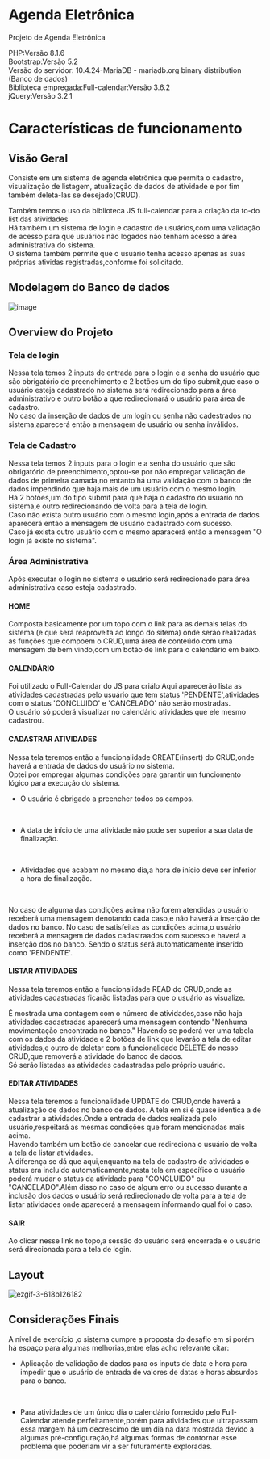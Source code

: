 # Agenda Eletrônica
Projeto de Agenda Eletrônica
<br>

PHP:Versão 8.1.6
<br>
Bootstrap:Versão 5.2
<br>
Versão do servidor: 10.4.24-MariaDB - mariadb.org binary distribution (Banco de dados)
<br>
Biblioteca empregada:Full-calendar:Versão 3.6.2 
<br>
jQuery:Versão 3.2.1

# Características de funcionamento

## Visão Geral

Consiste em um sistema de agenda eletrônica que permita o cadastro, visualização de listagem, atualização de dados de atividade e por fim também deleta-las se desejado(CRUD).
<br>

Também temos o uso da biblioteca JS full-calendar para a criação da to-do list das atividades
<br>
Há também um sistema de login e cadastro de usuários,com uma validação de acesso para que usuários não logados não tenham acesso a área administrativa do sistema.
<br>
O sistema também permite que o usuário tenha acesso apenas as suas próprias atividas registradas,conforme foi solicitado.



## Modelagem do Banco de dados

![image](https://user-images.githubusercontent.com/96155029/192920018-4b242f74-655b-44e4-bd4f-bf64db01d125.png)

## Overview do Projeto
### Tela de login
Nessa tela temos 2 inputs de entrada para o login e a senha do usuário que são obrigatório de preenchimento e 2 botões um do tipo submit,que caso o usuário esteja cadastrado no sistema será redirecionado para a área administrativo e outro botão a que redirecionará o usuário para área de cadastro.
<br>
No caso da inserção de dados de um login ou senha não cadestrados no sistema,aparecerá então a mensagem de usuário ou senha inválidos.

### Tela de Cadastro
Nessa tela temos 2 inputs para o login e a senha do usuário que são obrigatório de preenchimento,optou-se por não empregar validação de dados de primeira camada,no entanto há uma validação com o banco de dados impendindo que haja mais de um usuário com o mesmo login.
<br>
Há 2 botões,um do tipo submit para que haja o cadastro do usuário no sistema,e outro redirecionando de volta para a tela de login.
<br>
Caso não exista outro usuário com o mesmo login,após a entrada de dados aparecerá então a mensagem de usuário cadastrado com sucesso.
<br>
Caso já exista outro usuário com o mesmo aparacerá então a mensagem "O login já existe no sistema".

### Área Administrativa 

Após executar o login no sistema o usuário será redirecionado para área administrativa caso esteja cadastrado.

#### HOME

Composta basicamente por um topo  com o link para as demais telas do sistema (e que será reaproveita ao longo do sitema) onde serão realizadas as funções que compoem o CRUD,uma área de conteúdo com uma mensagem de bem vindo,com um botão de link para o calendário em baixo.

#### CALENDÁRIO
Foi utilizado o Full-Calendar do JS para criálo
Aqui aparecerão lista as atividades cadastradas pelo usuário que tem status 'PENDENTE',atividades com o status 'CONCLUIDO' e 'CANCELADO' não serão mostradas.
<br>
O usuário só poderá visualizar no calendário atividades que ele mesmo cadastrou.

#### CADASTRAR ATIVIDADES
Nessa tela teremos então a funcionalidade CREATE(insert) do CRUD,onde haverá a entrada de dados do usuário no sistema.
<br>
Optei por empregar algumas condições para garantir um funciomento lógico para execução do sistema.
<br>

- O usuário é obrigado a preencher todos os campos.
<br>

- A data de início de uma atividade não pode ser superior a sua data de finalização.
<br>

- Atividades que acabam no mesmo dia,a hora de início deve ser inferior a hora de finalização.
<br>

No caso de alguma das condições acima não forem atendidas o usuário receberá uma mensagem denotando cada caso,e não haverá a inserção de dados no banco.
No caso de satisfeitas as condições acima,o usuário receberá a mensagem de dados cadastraados com sucesso e haverá a inserção dos no banco.
Sendo o status será automaticamente inserido como 'PENDENTE'.

#### LISTAR ATIVIDADES
Nessa tela teremos então a funcionalidade READ do CRUD,onde as atividades cadastradas ficarão listadas para que o usuário as visualize.
<br>

É mostrada uma contagem com o número de atividades,caso não haja atividades cadastradas aparecerá uma mensagem contendo "Nenhuma movimentação encontrada no banco."
Havendo se poderá ver uma tabela com os dados da atividade e 2 botões de link que levarão a tela de editar atividades,e outro de deletar com a funcionalidade DELETE do nosso CRUD,que removerá a atividade do banco de dados.
<br>
Só serão listadas as atividades cadastradas pelo próprio usuário.



#### EDITAR ATIVIDADES
Nessa tela teremos a funcionalidade UPDATE do  CRUD,onde haverá a atualização de dados no banco de dados.
A tela em si é quase identica a de cadastrar a atividades.Onde a entrada de dados realizada pelo usuário,respeitará as mesmas condições que foram mencionadas mais acima.
<br>
Havendo também um botão de cancelar que redireciona o usuário de volta a tela de listar atividades. 
<br>
A diferença se dá que aqui,enquanto na tela de cadastro de atividades o status era incluido automaticamente,nesta tela em específico o usuário poderá mudar o status da atividade para "CONCLUIDO" ou "CANCELADO".Além disso no caso de algum erro ou sucesso durante a inclusão dos dados o usuário será redirecionado de volta para a tela de listar atividades onde aparecerá a mensagem informando qual foi o caso.

#### SAIR
Ao clicar nesse link no topo,a sessão do usuário será encerrada e o usuário será direcionada para a tela de login.

## Layout
![ezgif-3-618b126182](https://user-images.githubusercontent.com/96155029/192928991-1a6eda39-2661-40d4-a1bb-1a1b576d3fc9.gif)

## Considerações Finais
A nível de exercício ,o sistema cumpre a proposta do desafio em si porém há espaço para algumas melhorias,entre elas acho relevante citar:
<br>

- Aplicação de validação de dados para os inputs de data e hora para impedir que o usuário de entrada de valores de datas e horas absurdos para o banco.
<br>

- Para atividades de um único dia o calendário fornecido pelo Full-Calendar atende perfeitamente,porém para atividades que ultrapassam essa margem há um decrescimo de um dia na data mostrada devido a algumas pré-configuração,há algumas formas de contornar esse problema que poderiam vir a ser futuramente exploradas.



